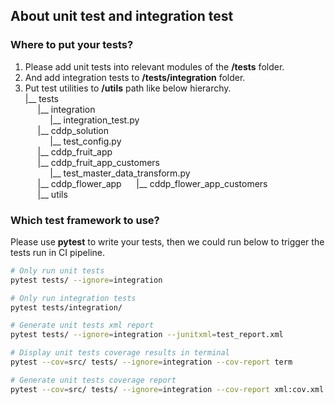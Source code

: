 ## About unit test and integration test

### Where to put your tests?
1. Please add unit tests into relevant modules of the __/tests__ folder.
2. And add integration tests to __/tests/integration__ folder.
3. Put test utilities to __/utils__ path 
like below hierarchy.   
|__ tests   
&nbsp;&nbsp;&nbsp;&nbsp;&nbsp;|__ integration   
&nbsp;&nbsp;&nbsp;&nbsp;&nbsp;&nbsp;&nbsp;&nbsp;&nbsp;&nbsp;|__ integration_test.py   
&nbsp;&nbsp;&nbsp;&nbsp;&nbsp;|__ cddp_solution   
&nbsp;&nbsp;&nbsp;&nbsp;&nbsp;&nbsp;&nbsp;&nbsp;&nbsp;&nbsp;|__ test_config.py     
&nbsp;&nbsp;&nbsp;&nbsp;&nbsp;|__ cddp_fruit_app   
&nbsp;&nbsp;&nbsp;&nbsp;&nbsp;|__ cddp_fruit_app_customers   
&nbsp;&nbsp;&nbsp;&nbsp;&nbsp;&nbsp;&nbsp;&nbsp;&nbsp;&nbsp;|__ test_master_data_transform.py  
&nbsp;&nbsp;&nbsp;&nbsp;&nbsp;|__ cddp_flower_app
&nbsp;&nbsp;&nbsp;&nbsp;&nbsp;|__ cddp_flower_app_customers   
&nbsp;&nbsp;&nbsp;&nbsp;&nbsp;|__ utils  


### Which test framework to use?
Please use __pytest__ to write your tests, then we could run below to trigger the tests run in CI pipeline.   
```sh
# Only run unit tests
pytest tests/ --ignore=integration

# Only run integration tests
pytest tests/integration/

# Generate unit tests xml report
pytest tests/ --ignore=integration --junitxml=test_report.xml

# Display unit tests coverage results in terminal
pytest --cov=src/ tests/ --ignore=integration --cov-report term

# Generate unit tests coverage report
pytest --cov=src/ tests/ --ignore=integration --cov-report xml:cov.xml
```